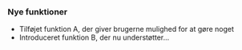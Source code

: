 
### Nye funktioner

- Tilføjet funktion A, der giver brugerne mulighed for at gøre noget
- Introduceret funktion B, der nu understøtter...
